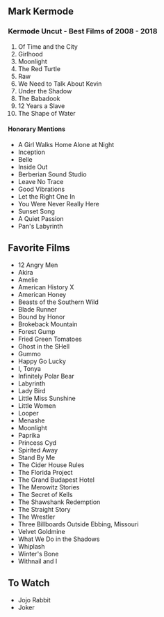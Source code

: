 ## Mark Kermode

### Kermode Uncut - Best Films of 2008 - 2018

  1. Of Time and the City
  2. Girlhood
  3. Moonlight
  4. The Red Turtle
  5. Raw
  6. We Need to Talk About Kevin
  7. Under the Shadow
  8. The Babadook
  9. 12 Years a Slave
  10. The Shape of Water

#### Honorary Mentions

  - A Girl Walks Home Alone at Night
  - Inception
  - Belle
  - Inside Out
  - Berberian Sound Studio
  - Leave No Trace
  - Good Vibrations
  - Let the Right One In
  - You Were Never Really Here
  - Sunset Song
  - A Quiet Passion
  - Pan's Labyrinth

## Favorite Films

  - 12 Angry Men
  - Akira
  - Amelie
  - American History X
  - American Honey
  - Beasts of the Southern Wild
  - Blade Runner
  - Bound by Honor
  - Brokeback Mountain
  - Forest Gump
  - Fried Green Tomatoes
  - Ghost in the SHell
  - Gummo
  - Happy Go Lucky
  - I, Tonya
  - Infinitely Polar Bear
  - Labyrinth
  - Lady Bird
  - Little Miss Sunshine
  - Little Women
  - Looper
  - Menashe
  - Moonlight
  - Paprika
  - Princess Cyd
  - Spirited Away
  - Stand By Me
  - The Cider House Rules
  - The Florida Project
  - The Grand Budapest Hotel
  - The Merowitz Stories
  - The Secret of Kells
  - The Shawshank Redemption
  - The Straight Story
  - The Wrestler
  - Three Billboards Outside Ebbing, Missouri
  - Velvet Goldmine
  - What We Do in the Shadows
  - Whiplash
  - Winter's Bone
  - Withnail and I
  
## To Watch

  - Jojo Rabbit
  - Joker

